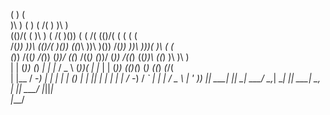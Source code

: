  (                              )                    (                                       
 )\ )          (         )   ( /(              )     )\ )                                    
(()/(     (    )\ )   ( /(   )\())     (    ( /(    (()/(     (    (  (    (                 
 /(_))   ))\  (()/(   )\()) ((_)\     ))\   )\())    /(_))   ))\   )\))(   )\    (     (     
(_))    /((_)  /(_)) (_))/    ((_)   /((_) (_))/    (_))    /((_) ((_))\  ((_)   )\    )\ )  
| |    (_))   (_) _| | |_    / _ \  (_))(  | |_     | |    (_))    (()(_)  (_)  ((_)  _(_/(  
| |__  / -_)   |  _| |  _|  | (_) | | || | |  _|    | |__  / -_)  / _` |   | | / _ \ | ' \)) 
|____| \___|   |_|    \__|   \___/   \_,_|  \__|    |____| \___|  \__, |   |_| \___/ |_||_|  
                                                                  |___/                      